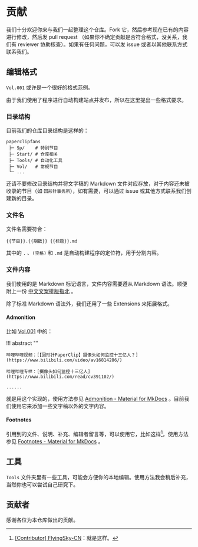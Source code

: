 # 贡献

我们十分欢迎你来与我们一起整理这个仓库。Fork 它，然后参考现在已有的内容进行修改，然后发 pull request （如果你不确定贡献是否符合格式，没关系，我们有 reviewer 协助核查）。如果有任何问题，可以发 issue 或者以其他联系方式联系我们。

## 编辑格式

`Vol.001` 或许是一个很好的格式范例。

由于我们使用了程序进行自动构建站点并发布，所以在这里提出一些格式要求。

### 目录结构

目前我们的仓库目录结构是这样的：

```
paperclipfans
 ├─ Sp/    # 特别节目
 ├─ Start/ # 仓库相关
 ├─ Tools/ # 自动化工具
 ├─ Vol/   # 常规节目
 └─ ...
```

还请不要修改目录结构并将文字稿的 Markdown 文件对应存放，对于内容还未被收录的节目（如 `回形针事务所`），如有需要，可以通过 issue 或其他方式联系我们创建新的目录。

### 文件名

文件名需要符合：

```
{{节目}}.{{期数}} {{标题}}.md
```

其中的 `.` 、`(空格)` 和 `.md` 是自动构建程序的定位符，用于分割内容。

### 文件内容

我们使用的是 Markdown 标记语言，文件内容需要遵从 Markdown 语法。顺便附上一份 [中文文案排版指北](https://github.com/sparanoid/chinese-copywriting-guidelines) 。

除了标准 Markdown 语法外，我们还用了一些 Extensions 来拓展格式。

#### Admonition

比如 [Vol.001](Vol.001.md) 中的： 

!!! abstract ""

	哔哩哔哩视频：[【回形针PaperClip】摄像头如何监控十三亿人？](https://www.bilibili.com/video/av16814286/)

	哔哩哔哩专栏：[摄像头如何监控十三亿人](https://www.bilibili.com/read/cv391102/)

	......

就是用这个实现的，使用方法参见 [Admonition - Material for MkDocs](https://squidfunk.github.io/mkdocs-material/extensions/admonition/) 。目前我们使用它来添加一些文字稿以外的文字内容。

#### Footnotes

引用到的文件、说明、补充、编辑者留言等，可以使用它，比如这样[^1]，使用方法参见 [Footnotes - Material for MkDocs](https://squidfunk.github.io/mkdocs-material/extensions/footnotes/) 。

[^1]:
	[\[Contributor\] FlyingSky-CN](https://github.com/FlyingSky-CN)：就是这样。

## 工具

`Tools` 文件夹里有一些工具，可能会方便你的本地编辑。使用方法我会稍后补充，当然你也可以尝试自己研究下。

## 贡献者

感谢各位为本仓库做出的贡献。

<!-- 程序生成贡献者列表 -->
